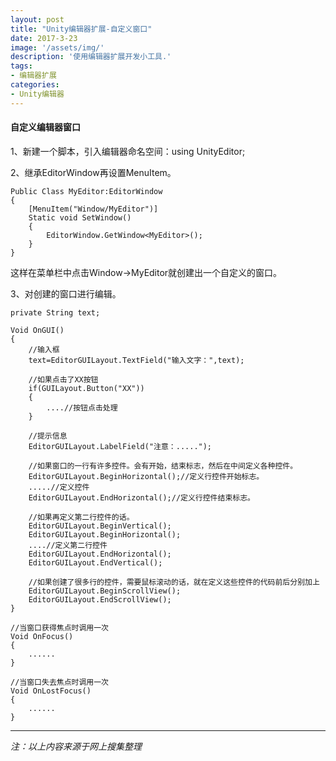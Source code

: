 ```yaml
---
layout: post
title: "Unity编辑器扩展-自定义窗口"
date: 2017-3-23
image: '/assets/img/'
description: '使用编辑器扩展开发小工具.'
tags:
- 编辑器扩展
categories:
- Unity编辑器 
---
```


#### 自定义编辑器窗口

1、新建一个脚本，引入编辑器命名空间：using UnityEditor;

2、继承EditorWindow再设置MenuItem。

    Public Class MyEditor:EditorWindow
    {
    	[MenuItem("Window/MyEditor")]
    	Static void SetWindow()
    	{
    		EditorWindow.GetWindow<MyEditor>();
    	}    
    }

这样在菜单栏中点击Window->MyEditor就创建出一个自定义的窗口。

3、对创建的窗口进行编辑。

    private String text;
   
    Void OnGUI()
    {
    	//输入框
    	text=EditorGUILayout.TextField("输入文字：",text);
    
    	//如果点击了XX按钮
    	if(GUILayout.Button("XX"))
    	{
    		....//按钮点击处理
    	}

		//提示信息
		EditorGUILayout.LabelField("注意：.....");

		//如果窗口的一行有许多控件。会有开始，结束标志，然后在中间定义各种控件。
		EditorGUILayout.BeginHorizontal();//定义行控件开始标志。
		.....//定义控件
		EditorGUILayout.EndHorizontal();//定义行控件结束标志。

		//如果再定义第二行控件的话。
		EditorGUILayout.BeginVertical();
		EditorGUILayout.BeginHorizontal();
		....//定义第二行控件
		EditorGUILayout.EndHorizontal();
		EditorGUILayout.EndVertical();
		
		//如果创建了很多行的控件，需要鼠标滚动的话，就在定义这些控件的代码前后分别加上
		EditorGUILayout.BeginScrollView();
		EditorGUILayout.EndScrollView();
    }

	//当窗口获得焦点时调用一次
	Void OnFocus()
	{
		......
	}

	//当窗口失去焦点时调用一次
	Void OnLostFocus()
	{
		......
	}

---
*注：以上内容来源于网上搜集整理*

